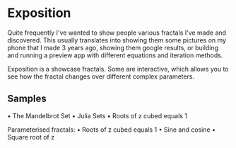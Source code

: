# Exposition

Quite frequently I've wanted to show people various fractals I've made and discovered. This usually translates into
showing them some pictures on my phone that I made 3 years ago, showing them google results, or building and
running a preview app with different equations and iteration methods.

Exposition is a showcase fractals. Some are interactive, which allows you to see how the fractal changes over 
different complex parameters.

## Samples
• The Mandelbrot Set
• Julia Sets
• Roots of z cubed equals 1

Parameterised fractals:
• Roots of z cubed equals 1
• Sine and cosine
• Square root of z
